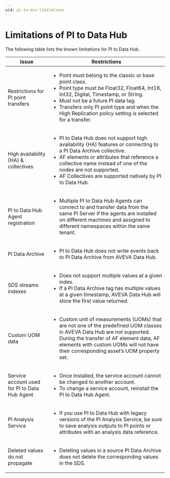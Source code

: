 ```yaml
---
uid: pi-to-ocs-limitations
---
```


# Limitations of PI to Data Hub

The following table lists the known limitations for PI to Data Hub.

| Issue | Restrictions | 
| ------------- | ----------------- | 
| Restrictions for PI point transfers | <ul><li>Point must belong to the classic or base point class.</li><li>Point type must be Float32, Float64, Int16, Int32, Digital, Timestamp, or String.</li><li>Must not be a future PI data tag.</li><li>Transfers only PI point type and when the High Replication policy setting is selected for a transfer.</li></ul> |
| High availability (HA) & collectives | <ul><li>PI to Data Hub does not support high availability (HA) features or connecting to a PI Data Archive collective.</li><li> AF elements or attributes that reference a collective name instead of one of the nodes are not supported.</li><li> AF Collectives are supported natively by PI to Data Hub.</li></ul> |
| PI to Data Hub Agent registration | <ul><li>Multiple PI to Data Hub Agents can connect to and transfer data from the same PI Server if the agents are installed on different machines and assigned to different namespaces within the same tenant.</li></ul> |
| PI Data Archive | <ul><li>PI to Data Hub does not write events back to PI Data Archive from AVEVA Data Hub.</li></ul> |
| SDS streams indexes | <ul><li>Does not support multiple values at a given index.</li><li>If a PI Data Archive tag has multiple values at a given timestamp, AVEVA Data Hub will store the first value returned.</li></ul> |
| Custom UOM data | <ul><li>Custom unit of measurements (UOMs) that are not one of the predefined UOM classes in AVEVA Data Hub are not supported. During the transfer of AF element data, AF elements with custom UOMs will not have their corresponding asset’s UOM property set.</li></ul> |
| Service account used for PI to Data Hub Agent | <ul><li>Once installed, the service account cannot be changed to another account.</li><li>To change a service account, reinstall the PI to Data Hub Agent.</li></ul> |
| PI Analysis Service | <ul><li>If you use PI to Data Hub with legacy versions of the PI Analysis Service, be sure to save analysis outputs to PI points or attributes with an analysis data reference.</li></ul> |
| Deleted values do not propagate | <ul><li>Deleting values in a source PI Data Archive does not delete the corresponding values in the SDS.</li></ul> |